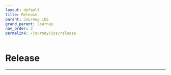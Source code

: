 ```yaml
---
layout: default
title: Release
parent: Journey iOS
grand_parent: Journey
nav_order: 3
permalink: /journey/ios/release
---
```


# Release

---